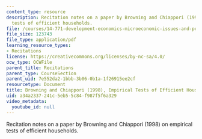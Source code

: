 ```yaml
---
content_type: resource
description: Recitation notes on a paper by Browning and Chiappori (1998) on empirical
  tests of efficient households.
file: /courses/14-771-development-economics-microeconomic-issues-and-policy-models-fall-2008/a34a2337241c5eb55c84f987f5f6a329_rec7.pdf
file_size: 123743
file_type: application/pdf
learning_resource_types:
- Recitations
license: https://creativecommons.org/licenses/by-nc-sa/4.0/
ocw_type: OCWFile
parent_title: Recitations
parent_type: CourseSection
parent_uid: 7e552da2-1bbb-3b06-0b1a-1f26915ee2cf
resourcetype: Document
title: Browning and Chiappori (1998), Empirical Tests of Efficient Households
uid: a34a2337-241c-5eb5-5c84-f987f5f6a329
video_metadata:
  youtube_id: null
---
```

Recitation notes on a paper by Browning and Chiappori (1998) on empirical tests of efficient households.